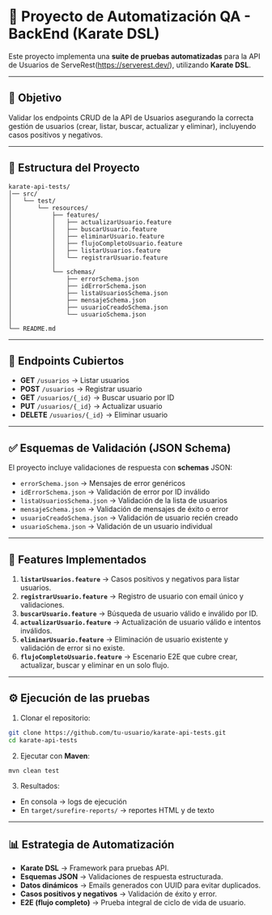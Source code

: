 # 🧪 Proyecto de Automatización QA - BackEnd (Karate DSL)

Este proyecto implementa una **suite de pruebas automatizadas** para la API de Usuarios de ServeRest(https://serverest.dev/), utilizando **Karate DSL**.

---

## 📌 Objetivo

Validar los endpoints CRUD de la API de Usuarios asegurando la correcta gestión de usuarios (crear, listar, buscar, actualizar y eliminar), incluyendo casos positivos y negativos.

---

## 📂 Estructura del Proyecto

```
karate-api-tests/
│── src/
│   └── test/
│       └── resources/
│           ├── features/
│           │   ├── actualizarUsuario.feature
│           │   ├── buscarUsuario.feature
│           │   ├── eliminarUsuario.feature
│           │   ├── flujoCompletoUsuario.feature
│           │   ├── listarUsuarios.feature
│           │   └── registrarUsuario.feature
│           │
│           └── schemas/
│               ├── errorSchema.json
│               ├── idErrorSchema.json
│               ├── listaUsuariosSchema.json
│               ├── mensajeSchema.json
│               ├── usuarioCreadoSchema.json
│               └── usuarioSchema.json
│
└── README.md
```

---

## 🚀 Endpoints Cubiertos

- **GET** `/usuarios` → Listar usuarios
- **POST** `/usuarios` → Registrar usuario
- **GET** `/usuarios/{_id}` → Buscar usuario por ID
- **PUT** `/usuarios/{_id}` → Actualizar usuario
- **DELETE** `/usuarios/{_id}` → Eliminar usuario

---

## ✅ Esquemas de Validación (JSON Schema)

El proyecto incluye validaciones de respuesta con **schemas** JSON:

- `errorSchema.json` → Mensajes de error genéricos  
- `idErrorSchema.json` → Validación de error por ID inválido  
- `listaUsuariosSchema.json` → Validación de la lista de usuarios  
- `mensajeSchema.json` → Validación de mensajes de éxito o error  
- `usuarioCreadoSchema.json` → Validación de usuario recién creado  
- `usuarioSchema.json` → Validación de un usuario individual  

---

## 🧪 Features Implementados

1. **`listarUsuarios.feature`** → Casos positivos y negativos para listar usuarios.  
2. **`registrarUsuario.feature`** → Registro de usuario con email único y validaciones.  
3. **`buscarUsuario.feature`** → Búsqueda de usuario válido e inválido por ID.  
4. **`actualizarUsuario.feature`** → Actualización de usuario válido e intentos inválidos.  
5. **`eliminarUsuario.feature`** → Eliminación de usuario existente y validación de error si no existe.  
6. **`flujoCompletoUsuario.feature`** → Escenario E2E que cubre crear, actualizar, buscar y eliminar en un solo flujo.  

---

## ⚙️ Ejecución de las pruebas

1. Clonar el repositorio:
```bash
git clone https://github.com/tu-usuario/karate-api-tests.git
cd karate-api-tests
```

2. Ejecutar con **Maven**:
```bash
mvn clean test
```

3. Resultados:
- En consola → logs de ejecución  
- En `target/surefire-reports/` → reportes HTML y de texto  

---

## 📊 Estrategia de Automatización

- **Karate DSL** → Framework para pruebas API.  
- **Esquemas JSON** → Validaciones de respuesta estructurada.  
- **Datos dinámicos** → Emails generados con UUID para evitar duplicados.  
- **Casos positivos y negativos** → Validación de éxito y error.  
- **E2E (flujo completo)** → Prueba integral de ciclo de vida de usuario.  


